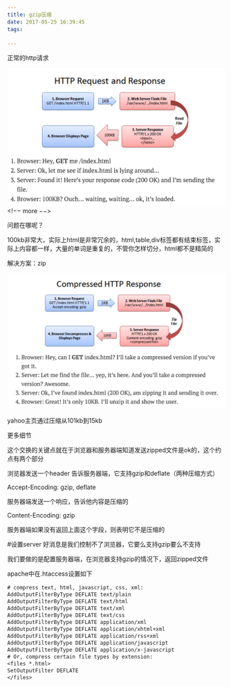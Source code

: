 ```yaml
---
title: gzip压缩
date: 2017-05-25 16:39:45
tags:

---
```


正常的http请求

![img](/images/test/30.mdb2H0W2dg.png)
<!−− more −−>

问题在哪呢？

100kb非常大，实际上html是非常冗余的，html,table,div标签都有结束标签，实际上内容都一样，大量的单词是重复的，不管你怎样切分，html都不是精简的

解决方案：zip

![img](/images/test/30.mdj40gcEGi.png)

yahoo主页通过压缩从101kb到15kb

更多细节

这个交换的关键点就在于浏览器和服务器端知道发送zipped文件是ok的，这个约点有两个部分

浏览器发送一个header 告诉服务器端，它支持gzip和deflate（两种压缩方式）

Accept-Encoding: gzip, deflate

服务器端发送一个响应，告诉他内容是压缩的

Content-Encoding: gzip

服务器端如果没有返回上面这个字段，则表明它不是压缩的

#设置server
好消息是我们控制不了浏览器，它要么支持gzip要么不支持

我们要做的是配置服务器端，在浏览器支持gzip的情况下，返回zipped文件

apache中在.htaccess设置如下

``` shell
# compress text, html, javascript, css, xml:
AddOutputFilterByType DEFLATE text/plain
AddOutputFilterByType DEFLATE text/html
AddOutputFilterByType DEFLATE text/xml
AddOutputFilterByType DEFLATE text/css
AddOutputFilterByType DEFLATE application/xml
AddOutputFilterByType DEFLATE application/xhtml+xml
AddOutputFilterByType DEFLATE application/rss+xml
AddOutputFilterByType DEFLATE application/javascript
AddOutputFilterByType DEFLATE application/x-javascript
# Or, compress certain file types by extension:
<files *.html>
SetOutputFilter DEFLATE
</files>
```